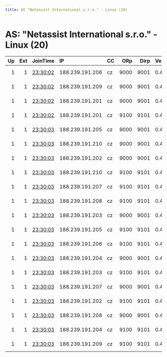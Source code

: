 ```yaml
---
title: AS "Netassist International s.r.o." - Linux (20)
---
```


# AS: "Netassist International s.r.o." - Linux (20)

|   Up |   Ext | JoinTime                                                                                            | IP              | CC   |   ORp |   Dirp | Version   | Contact                   | Nickname   |   eFamMembers |
|-----:|------:|:----------------------------------------------------------------------------------------------------|:----------------|:-----|------:|-------:|:----------|:--------------------------|:-----------|--------------:|
|    1 |     1 | [23:30:02](https://metrics.torproject.org/rs.html#details/359B0141E64B96A0944E24402E5A3C83B43D05AC) | 188.239.191.206 | cz   |  9000 |   9001 | 0.4.2.7   | tor@maximilian-jacobsen.d | Unnamed    |            20 |
|    1 |     1 | [23:30:02](https://metrics.torproject.org/rs.html#details/4FEE9C1FE4CBDC4353D7649CBBD284F3EA3A5B52) | 188.239.191.209 | cz   |  9000 |   9001 | 0.4.2.7   | tor@maximilian-jacobsen.d | Unnamed    |            20 |
|    1 |     1 | [23:30:02](https://metrics.torproject.org/rs.html#details/7E4553683B9101E4116F70C2E8F9455F38E099EB) | 188.239.191.201 | cz   |  9000 |   9001 | 0.4.2.7   | tor@maximilian-jacobsen.d | Unnamed    |            20 |
|    1 |     1 | [23:30:02](https://metrics.torproject.org/rs.html#details/9F2A5DFF53519499328E2FE6858CC61FF1F5F16D) | 188.239.191.201 | cz   |  9100 |   9101 | 0.4.2.7   | tor@maximilian-jacobsen.d | Unnamed    |            20 |
|    1 |     1 | [23:30:03](https://metrics.torproject.org/rs.html#details/05D283AF814789148F4D9E29DBC07B3E7A22C787) | 188.239.191.205 | cz   |  9000 |   9001 | 0.4.2.7   | tor@maximilian-jacobsen.d | Unnamed    |            20 |
|    1 |     1 | [23:30:03](https://metrics.torproject.org/rs.html#details/079449CD52148E2933857094300652264B7497BB) | 188.239.191.210 | cz   |  9000 |   9001 | 0.4.2.7   | tor@maximilian-jacobsen.d | Unnamed    |            20 |
|    1 |     1 | [23:30:03](https://metrics.torproject.org/rs.html#details/0A58AE7273A2F4F21585E0C83102400F812B177A) | 188.239.191.202 | cz   |  9000 |   9001 | 0.4.2.7   | tor@maximilian-jacobsen.d | Unnamed    |            20 |
|    1 |     1 | [23:30:03](https://metrics.torproject.org/rs.html#details/112FFE258933BA2199132EFBCCC934F20E4A2191) | 188.239.191.210 | cz   |  9100 |   9101 | 0.4.2.7   | tor@maximilian-jacobsen.d | Unnamed    |            20 |
|    1 |     1 | [23:30:03](https://metrics.torproject.org/rs.html#details/17C7CD20AB2A89CAF43F946DD70F3106C06F4E7C) | 188.239.191.207 | cz   |  9100 |   9101 | 0.4.2.7   | tor@maximilian-jacobsen.d | Unnamed    |            20 |
|    1 |     1 | [23:30:03](https://metrics.torproject.org/rs.html#details/1886B29A8C1169EF78382D12E672226E0E0C39F1) | 188.239.191.208 | cz   |  9100 |   9101 | 0.4.2.7   | tor@maximilian-jacobsen.d | Unnamed    |            20 |
|    1 |     1 | [23:30:03](https://metrics.torproject.org/rs.html#details/1C83A776DA4BB6BE0FFDA50DFD4AD0308DFC7A00) | 188.239.191.203 | cz   |  9000 |   9001 | 0.4.2.7   | tor@maximilian-jacobsen.d | Unnamed    |            20 |
|    1 |     1 | [23:30:03](https://metrics.torproject.org/rs.html#details/2CA5716FFDDEFD5F24187EE22A3525648E068A32) | 188.239.191.205 | cz   |  9100 |   9101 | 0.4.2.7   | tor@maximilian-jacobsen.d | Unnamed    |            20 |
|    1 |     1 | [23:30:03](https://metrics.torproject.org/rs.html#details/2DCE7F31EC6064526DE3D08635376EECCB980EEF) | 188.239.191.206 | cz   |  9100 |   9101 | 0.4.2.7   | tor@maximilian-jacobsen.d | Unnamed    |            20 |
|    1 |     1 | [23:30:03](https://metrics.torproject.org/rs.html#details/5096246AD2841EF12A3F65B81651D0D959542352) | 188.239.191.204 | cz   |  9000 |   9001 | 0.4.2.7   | tor@maximilian-jacobsen.d | Unnamed    |            20 |
|    1 |     1 | [23:30:03](https://metrics.torproject.org/rs.html#details/5D1DD8ED7A34F49FC3127242E7569F37D38589A5) | 188.239.191.203 | cz   |  9100 |   9101 | 0.4.2.7   | tor@maximilian-jacobsen.d | Unnamed    |            20 |
|    1 |     1 | [23:30:03](https://metrics.torproject.org/rs.html#details/78346A2DC202299D482453FDF2B6CA61B02446E0) | 188.239.191.207 | cz   |  9000 |   9001 | 0.4.2.7   | tor@maximilian-jacobsen.d | Unnamed    |            20 |
|    1 |     1 | [23:30:03](https://metrics.torproject.org/rs.html#details/9BA679B164BB39E729D84ED975F69789B8B43669) | 188.239.191.202 | cz   |  9100 |   9101 | 0.4.2.7   | tor@maximilian-jacobsen.d | Unnamed    |            20 |
|    1 |     1 | [23:30:03](https://metrics.torproject.org/rs.html#details/CB39248FBE1B4494F565F9E5C8B04FA83B3B2ADB) | 188.239.191.208 | cz   |  9000 |   9001 | 0.4.2.7   | tor@maximilian-jacobsen.d | Unnamed    |            20 |
|    1 |     1 | [23:30:03](https://metrics.torproject.org/rs.html#details/D9C77F0E25C7A1B77CB39C5B452A106A5C22EBCD) | 188.239.191.204 | cz   |  9100 |   9101 | 0.4.2.7   | tor@maximilian-jacobsen.d | Unnamed    |            20 |
|    1 |     1 | [23:30:03](https://metrics.torproject.org/rs.html#details/FC0F056920790BF279290C68A818A147350EC4DA) | 188.239.191.209 | cz   |  9100 |   9101 | 0.4.2.7   | tor@maximilian-jacobsen.d | Unnamed    |            20 |
